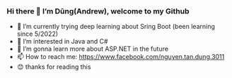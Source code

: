 ### Hi there 👋 I’m Dũng(Andrew), welcome to my Github 

- 🌱 I’m currently trying deep learning about Sring Boot (been learning since 5/2022)
- 👯 I’m interested in Java and C#
- 🤔 I’m gonna learn more about ASP.NET in the future
- 📫 How to reach me: https://www.facebook.com/nguyen.tan.dung.3011
- :blush: thanks for reading this 

